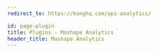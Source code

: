 ```yaml
---
redirect_to: https://konghq.com/api-analytics/

id: page-plugin
title: Plugins - Mashape Analytics
header_title: Mashape Analytics
---
```

